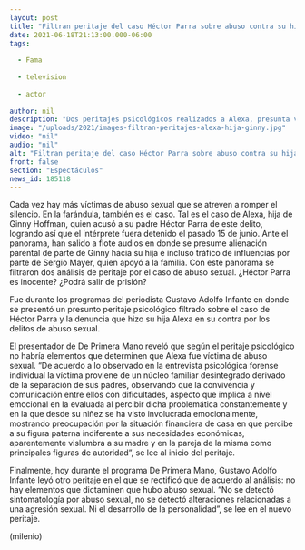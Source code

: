 ```yaml
---
layout: post
title: "Filtran peritaje del caso Héctor Parra sobre abuso contra su hija Alexa; esto revela"
date: 2021-06-18T21:13:00.000-06:00
tags:
  
  - Fama
  
  - television
  
  - actor
  
author: nil
description: "Dos peritajes psicológicos realizados a Alexa, presunta víctima de abuso sexual por parte de su padre, Héctor Parra, arrojaron resultados que podrían dejar en libertad al actor. Te contamos lo que arrojaron. ¿Es inocente? "
image: "/uploads/2021/images-filtran-peritajes-alexa-hija-ginny.jpg"
video: "nil"
audio: "nil"
alt: "Filtran peritaje del caso Héctor Parra sobre abuso contra su hija Alexa; esto revela"
front: false
section: "Espectáculos"
news_id: 185118
---
```


Cada vez hay más víctimas de abuso sexual que se atreven a romper el silencio. En la farándula, también es el caso. Tal es el caso de Alexa, hija de Ginny Hoffman, quien acusó a su padre Héctor Parra de este delito, logrando así que el intérprete fuera detenido el pasado 15 de junio. Ante el panorama, han salido a flote audios en donde se presume alienación parental de parte de Ginny hacia su hija e incluso tráfico de influencias por parte de Sergio Mayer, quien apoyó a la familia. Con este panorama se filtraron dos análisis de peritaje por el caso de abuso sexual. ¿Héctor Parra es inocente? ¿Podrá salir de prisión?   

Fue durante los programas del periodista Gustavo Adolfo Infante en donde se presentó un presunto peritaje psicológico filtrado sobre el caso de Héctor Parra y la denuncia que hizo su hija Alexa en su contra por los delitos de abuso sexual. 

El presentador de De Primera Mano reveló que según el peritaje psicológico no habría elementos que determinen que Alexa fue víctima de abuso sexual. “De acuerdo a lo observado en la entrevista psicológica forense individual la víctima proviene de un núcleo familiar desintegrado derivado de la separación de sus padres, observando que la convivencia y comunicación entre ellos con dificultades, aspecto que implica a nivel emocional en la evaluada al percibir dicha problemática constantemente y en la que desde su niñez se ha visto involucrada emocionalmente, mostrando preocupación por la situación financiera de casa en que percibe a su figura paterna indiferente a sus necesidades económicas, aparentemente vislumbra a su madre y en la pareja de la misma como principales figuras de autoridad”, se lee al inicio del peritaje. 

Finalmente, hoy durante el programa De Primera Mano, Gustavo Adolfo Infante leyó otro peritaje en el que se rectificó que de acuerdo al análisis: no hay elementos que dictaminen que hubo abuso sexual. “No se detectó sintomatología por abuso sexual, no se detectó alteraciones relacionadas a una agresión sexual. Ni el desarrollo de la personalidad”, se lee en el nuevo peritaje. 

(milenio)